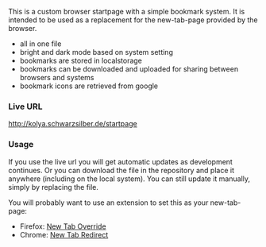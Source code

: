 This is a custom browser startpage with a simple bookmark system. It is intended to be used as a replacement for the new-tab-page provided by the browser.
  - all in one file
  - bright and dark mode based on system setting
  - bookmarks are stored in localstorage
  - bookmarks can be downloaded and uploaded for sharing between browsers and systems
  - bookmark icons are retrieved from google

### Live URL
http://kolya.schwarzsilber.de/startpage

### Usage
If you use the live url you will get automatic updates as development continues.
Or you can download the file in the repository and place it anywhere (including on the local system). You can still update it manually, simply by replacing the file.

You will probably want to use an extension to set this as your new-tab-page:

  - Firefox: [New Tab Override](https://addons.mozilla.org/en-US/firefox/addon/new-tab-override/)
  - Chrome: [New Tab Redirect](https://chrome.google.com/webstore/detail/new-tab-redirect/icpgjfneehieebagbmdbhnlpiopdcmna)